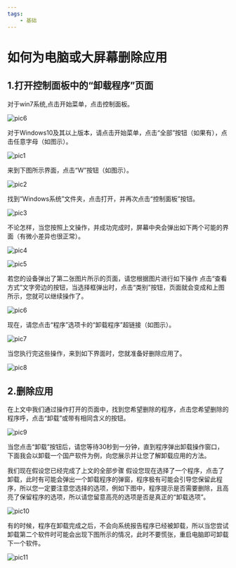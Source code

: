 ```yaml
---
tags:
    - 基础
---
```

# 如何为电脑或大屏幕删除应用
## 1.打开控制面板中的“卸载程序”页面
对于win7系统,点击开始菜单，点击控制面板。

![pic6](/images/How-to-install-touch-driver-on-seewo-gen1to2/6.webp)  

对于Windows10及其以上版本，请点击开始菜单，点击“全部”按钮（如果有），点击任意字母（如图示）。

![pic1](/images/how-to-uninstall-applications-on-pc-or-htpc/1.png)  

来到下图所示界面，点击“W”按钮（如图示）。

![pic2](/images/how-to-uninstall-applications-on-pc-or-htpc/2.png) 

找到“Windows系统”文件夹，点击打开，并再次点击“控制面板”按钮。

![pic3](/images/how-to-uninstall-applications-on-pc-or-htpc/3.png) 


不论怎样，当您按照上文操作，并成功完成时，屏幕中央会弹出如下两个可能的界面（有微小差异也很正常）。

![pic4](/images/how-to-uninstall-applications-on-pc-or-htpc/4.png) 

![pic5](/images/how-to-uninstall-applications-on-pc-or-htpc/5.png) 

若您的设备弹出了第二张图片所示的页面，请您根据图片进行如下操作
点击“查看方式”文字旁边的按钮，当选择框弹出时，点击“类别”按钮，页面就会变成和上图所示，您就可以继续操作了。

![pic6](/images/how-to-uninstall-applications-on-pc-or-htpc/6.png) 

现在，请您点击“程序”选项卡的“卸载程序”超链接（如图示）。

![pic7](/images/how-to-uninstall-applications-on-pc-or-htpc/7.png) 

当您执行完这些操作，来到如下界面时，您就准备好删除应用了。

![pic8](/images/how-to-uninstall-applications-on-pc-or-htpc/8.png) 


## 2.删除应用
在上文中我们通过操作打开的页面中，找到您希望删除的程序，点击您希望删除的程序呼，点击“卸载”或带有相同含义的按钮。

![pic9](/images/how-to-uninstall-applications-on-pc-or-htpc/9.png) 

当您点击“卸载”按钮后，请您等待30秒到一分钟，直到程序弹出卸载操作窗口，下面我会以卸载一个国产软件为例，向您展示并让您了解卸载应用的方法。

我们现在假设您已经完成了上文的全部步骤
假设您现在选择了一个程序，点击了卸载，此时有可能会弹出一个卸载程序的弹窗，程序极有可能会引导您保留此程序，所以您一定要注意您选择的选项，例如下图中，程序提示是否需要删除，且高亮了保留程序的选项，所以请您留意高亮的选项是否是真正的“卸载选项”。

![pic10](/images/how-to-uninstall-applications-on-pc-or-htpc/10.png) 

有的时候，程序在卸载完成之后，不会向系统报告程序已经被卸载，所以当您尝试卸载第二个软件时可能会出现下图所示的情况，此时不要慌张，重启电脑即可卸载下一个软件。

![pic11](/images/how-to-uninstall-applications-on-pc-or-htpc/11.png)